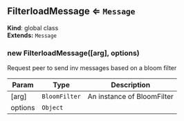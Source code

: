 <a name="FilterloadMessage"></a>
## FilterloadMessage ⇐ <code>Message</code>
**Kind**: global class  
**Extends:** <code>Message</code>  
<a name="new_FilterloadMessage_new"></a>
### new FilterloadMessage([arg], options)
Request peer to send inv messages based on a bloom filter


| Param | Type | Description |
| --- | --- | --- |
| [arg] | <code>BloomFilter</code> | An instance of BloomFilter |
| options | <code>Object</code> |  |

